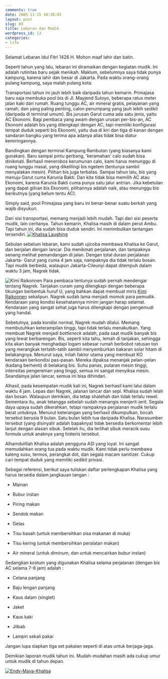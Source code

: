 ```yaml
---
comments: true
date: 2005-11-15 10:30:03
layout: post
slug: 09
title: Lebaran dan Mudik
wordpress_id: 13
categories:
- life
---
```


Selamat Lebaran Idul Fitri 1426 H. 
Mohon maaf lahir dan batin.

Seperti tahun yang lalu, lebaran ini diramaikan dengan kegiatan mudik. Ini adalah rutinitas baru sejak menikah. Maklum, sebelumnya saya tidak punya kampung, karena lahir dan besar di Jakarta. Pada waktu orang-orang pulang kampung, saya malah pulang kota.

Transportasi tahun ini jauh lebih baik daripada tahun kemarin. Primajasa baru saja membuka pool bis di Jl. Mayjend Sutoyo, beberapa ratus meter jalan kaki dari rumah. Ruang tunggu AC, air mineral gratis, pelayanan yang ramah, dan yang paling penting, calon penumpang yang jauh lebih sedikit (daripada di terminal umum). Bis jurusan Garut cuma ada satu jenis, yaitu AC Ekonomi. Bagi pembaca yang awam dengan urusan per-bis-an, AC Ekonomi adalah bis yang dilengkapi dengan AC, tapi memiliki konfigurasi tempat duduk seperti bis Ekonomi, yaitu dua di kiri dan tiga di kanan dengan sandaran bangku yang terima apa adanya alias tidak bisa diatur kemiringannya.

Bandingkan dengan terminal Kampung Rambutan (yang biasanya kami gunakan). Baru sampai pintu gerbang, 'keramahan' calo sudah bisa dinikmati. Berhasil menerobos kerumunan calo, kami harus menunggu di ruang tunggu masal, yang dikelilingi bis ngetem (tentunya sambil menyalakan mesin). Pilihan bis juga terbatas. Sampai tahun lalu, bis yang menuju Garut cuma Karunia Bakti. Dan kita tidak bisa memilih AC atau Ekonomi, karena Karunia Bakti cuma punya satu jalur antrian. Jika kebetulan yang dapat giliran bis Ekonomi, pilihannya adalah naik, atau menunggu bis berikutnya (yang belum tentu AC). 

Simply said, pool Primajasa yang baru ini benar-benar suatu berkah yang wajib disyukuri. 

Dari sisi transportasi, memang menjadi lebih mudah. Tapi dari sisi peserta mudik, lain ceritanya. Tahun kemarin, Khalisa masih di dalam perut Ambu. Tapi tahun ini, dia sudah bisa duduk sendiri. Ini menimbulkan tantangan tersendiri. 
[![Khalisa Laughing ](wp-content/dsc01286.jpg)](wp-content/dsc01286.jpg)

Sebulan sebelum lebaran, kami sudah ujicoba membawa Khalisa ke Garut, dan berjalan dengan lancar. Dia menikmati perjalanan, dan tampaknya senang melihat pemandangan di jalan. Dengan total durasi perjalanan Jakarta- Garut yang cuma 4 jam saja, nampaknya dia tidak terlalu bosan. Tapi mudik berbeda, walaupun Jakarta-Cileunyi dapat ditempuh dalam waktu 3 jam, Nagrek tidak. 

![Kimi Raikonnen](wp-content/kimi.jpg) Para pembaca tentunya sudah pernah mendengar tentang Nagrek. Tanjakan curam yang dilengkapi dengan beberapa tikungan berbentuk huruf U, yang bahkan dapat membuat miris [Kimi Raikonnen](http://www.racecar.net/kimi/) sekalipun. 
Nagrek sudah lama menjadi momok para pemudik. Kendaraan yang kondisi kesehatannya minim jangan harap selamat. Kendaraan yang sangat sehat juga harus dilengkapi dengan pengemudi yang handal. 

Sebetulnya, pada kondisi normal, Nagrek mudah dilalui. Memang membutuhkan keterampilan tinggi, tapi tidak terlalu menakutkan. Yang membuat Nagrek menjadi _bottleneck_ adalah, pada saat mudik banyak bis yang lewat berbarengan. 
Bis, seperti kita tahu, lemah di tanjakan, sehingga kita akan banyak menghadapi logam sebesar rumah berbobot ratusan ton yang merangkak tertatih-tatih sambil menyemburkan bakaran solar hitam di belakangnya. 
Menurut saya, inilah faktor utama yang membuat KO kendaraan berkondisi pas-pasan. Mereka dipaksa menanjak pelan-pelan (kadang berhenti) di belakang bis. Suhu panas, putaran mesin tinggi, intensitas pengereman yang tinggi, semua ini sangat menyiksa mesin. Seandainya jalan lancar, semua ini bisa dihindari.

Alhasil, pada kesempatan mudik kali ini, Nagrek berhasil kami lalui dalam waktu 4 jam. Lepas dari Nagrek, jalanan lancar dan sepi. Khalisa sudah lelah dan bosan. Walaupun demikian, dia tetap shalehah dan tidak terlalu rewel. Sementara itu, anak tetangga sebelah sudah menangis menjerit-jerit. Segala daya upaya sudah dikerahkan, tetapi nampaknya perjalanan mudik terlalu berat untuknya. Menurut keterangan yang berhasil dikumpulkan, bocah tersebut berusia 9 bulan. Satu bulan lebih tua daripada Khalisa. Narasumber tersebut (yang disinyalir adalah bapaknya) tidak bersedia berkomentar lebih lanjut dengan alasan sibuk. Setelah itu, dia terlihat sibuk meracik susu formula untuk anaknya yang histeris tersebut. 

Alhamdulillah Khalisa adalah pengguna ASI yang loyal. Ini sangat memudahkan orang tua pada waktu mudik. Kami tidak perlu membawa kaleng susu, termos, perangkat dot, dan segala macam sanitizer. Cukup cari tempat duduk yang memiliki sedikit privasi.

Sebagai referensi, berikut saya tuliskan daftar perlengkapan Khalisa yang harus tersedia dalam jangkauan tangan : 



	
  * Mainan

	
  * Bubur instan

	
  * Piring makan

	
  * Sendok makan

	
  * Gelas

	
  * Tisu basah (untuk membersihkan sisa makanan di muka)

	
  * Tisu kering (untuk membersihkan peralatan makan)

	
  * Air mineral (untuk diminum, dan untuk mencairkan bubur instan)



Sedangkan kostum yang digunakan Khalisa selama perjalanan (dengan bis AC selama 7-8 jam) adalah : 

	
  * Celana panjang

	
  * Baju lengan panjang

	
  * Kaus dalam (singlet)

	
  * Jaket

	
  * Kaus kaki

	
  * Jilbab

        
  * Lampin sekali pakai



Jangan lupa siapkan tiga set pakaian seperti di atas untuk berjaga-jaga. 

Demikian laporan mudik tahun ini. Mudah-mudahan masih ada cukup umur untuk mudik di tahun depan. 

[![Endy-Maya-Khalisa](wp-content/dsc01278.jpg)](wp-content/dsc01278.jpg)
